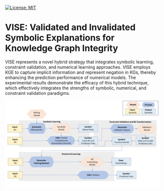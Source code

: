 [![License: MIT](https://img.shields.io/badge/License-MIT-yellow.svg)](LICENSE)
# VISE:  Validated and Invalidated Symbolic Explanations for Knowledge Graph Integrity

VISE represents a novel hybrid strategy that integrates symbolic learning, 
constraint validation, and numerical learning approaches. VISE employs KGE 
to capture implicit information and represent negation in KGs, thereby 
enhancing the prediction performance of numerical models. The experimental 
results demonstrate the efficacy of this hybrid technique, which effectively 
integrates the strengths of symbolic, numerical, and constraint validation 
paradigms.

![VISE Design Pattern](https://raw.githubusercontent.com/SDM-TIB/VISE/main/images/VISE.png "VISE Design Pattern")
